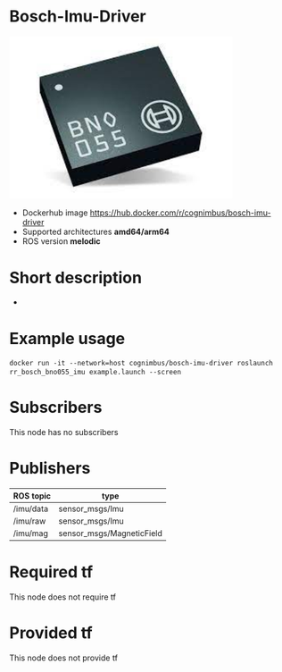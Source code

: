 # Bosch-Imu-Driver

<img src="./bosch-imu-driver/bosch-imu-driver.jpeg" alt="bosch-imu-driver" width="400"/>

* Dockerhub image https://hub.docker.com/r/cognimbus/bosch-imu-driver
* Supported architectures <b>amd64/arm64</b>
* ROS version <b>melodic
</b>

# Short description
* 

# Example usage
```
docker run -it --network=host cognimbus/bosch-imu-driver roslaunch rr_bosch_bno055_imu example.launch --screen
```

# Subscribers
This node has no subscribers


# Publishers
ROS topic | type
--- | ---
/imu/data | sensor_msgs/Imu
/imu/raw | sensor_msgs/Imu
/imu/mag | sensor_msgs/MagneticField


# Required tf
This node does not require tf


# Provided tf
This node does not provide tf


